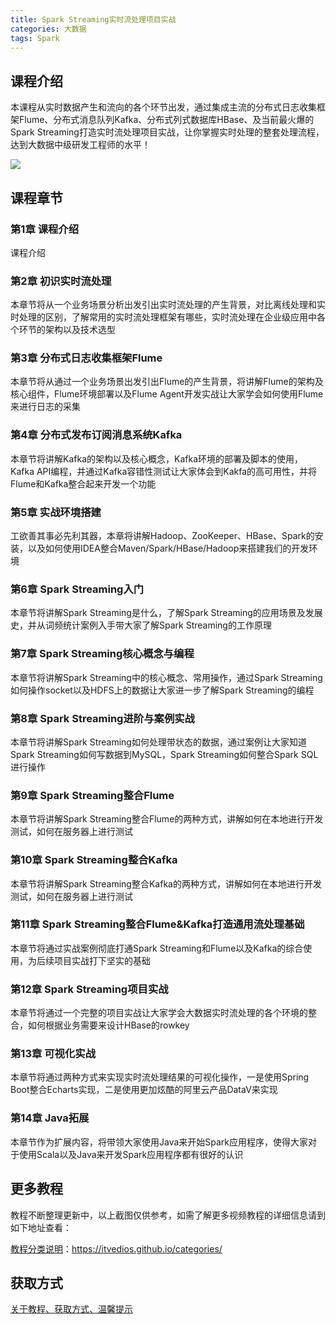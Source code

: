 ```yaml
---
title: Spark Streaming实时流处理项目实战
categories: 大数据
tags: Spark
---
```


## 课程介绍

本课程从实时数据产生和流向的各个环节出发，通过集成主流的分布式日志收集框架Flume、分布式消息队列Kafka、分布式列式数据库HBase、及当前最火爆的Spark Streaming打造实时流处理项目实战，让你掌握实时处理的整套处理流程，达到大数据中级研发工程师的水平！

![](http://oqn6ggw87.bkt.clouddn.com/SparkStreaming实时流处理项目实战.png)

<!--more-->

## 课程章节

### 第1章 课程介绍

课程介绍

### 第2章 初识实时流处理

本章节将从一个业务场景分析出发引出实时流处理的产生背景，对比离线处理和实时处理的区别，了解常用的实时流处理框架有哪些，实时流处理在企业级应用中各个环节的架构以及技术选型

### 第3章 分布式日志收集框架Flume

本章节将从通过一个业务场景出发引出Flume的产生背景，将讲解Flume的架构及核心组件，Flume环境部署以及Flume Agent开发实战让大家学会如何使用Flume来进行日志的采集

### 第4章 分布式发布订阅消息系统Kafka

本章节将讲解Kafka的架构以及核心概念，Kafka环境的部署及脚本的使用，Kafka API编程，并通过Kafka容错性测试让大家体会到Kakfa的高可用性，并将Flume和Kafka整合起来开发一个功能

### 第5章 实战环境搭建

工欲善其事必先利其器，本章将讲解Hadoop、ZooKeeper、HBase、Spark的安装，以及如何使用IDEA整合Maven/Spark/HBase/Hadoop来搭建我们的开发环境

### 第6章 Spark Streaming入门

本章节将讲解Spark Streaming是什么，了解Spark Streaming的应用场景及发展史，并从词频统计案例入手带大家了解Spark Streaming的工作原理

### 第7章 Spark Streaming核心概念与编程

本章节将讲解Spark Streaming中的核心概念、常用操作，通过Spark Streaming如何操作socket以及HDFS上的数据让大家进一步了解Spark Streaming的编程

### 第8章 Spark Streaming进阶与案例实战

本章节将讲解Spark Streaming如何处理带状态的数据，通过案例让大家知道Spark Streaming如何写数据到MySQL，Spark Streaming如何整合Spark SQL进行操作

### 第9章 Spark Streaming整合Flume

本章节将讲解Spark Streaming整合Flume的两种方式，讲解如何在本地进行开发测试，如何在服务器上进行测试

### 第10章 Spark Streaming整合Kafka

本章节将讲解Spark Streaming整合Kafka的两种方式，讲解如何在本地进行开发测试，如何在服务器上进行测试

### 第11章 Spark Streaming整合Flume&Kafka打造通用流处理基础

本章节将通过实战案例彻底打通Spark Streaming和Flume以及Kafka的综合使用，为后续项目实战打下坚实的基础

### 第12章 Spark Streaming项目实战

本章节将通过一个完整的项目实战让大家学会大数据实时流处理的各个环境的整合，如何根据业务需要来设计HBase的rowkey

### 第13章 可视化实战

本章节将通过两种方式来实现实时流处理结果的可视化操作，一是使用Spring Boot整合Echarts实现，二是使用更加炫酷的阿里云产品DataV来实现

### 第14章 Java拓展

本章节作为扩展内容，将带领大家使用Java来开始Spark应用程序，使得大家对于使用Scala以及Java来开发Spark应用程序都有很好的认识

## 更多教程

教程不断整理更新中，以上截图仅供参考，如需了解更多视频教程的详细信息请到如下地址查看：

[教程分类说明](https://itvedios.github.io/categories/)：<https://itvedios.github.io/categories/>

## 获取方式

[关于教程、获取方式、温馨提示](https://itvedios.github.io/about/)